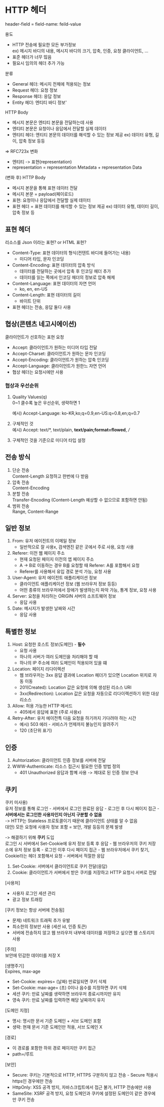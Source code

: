 # HTTP 헤더

header-field = field-name: feild-value

용도
- HTTP 전송에 필요한 모든 부가정보    
  ex) 메시지 바디의 내용, 메시지 바디의 크기, 압축, 인증, 요청 클라이언트, ...
- 표준 헤더가 너무 많음
- 필요시 임의의 헤더 추가 가능

분류
- General 헤더: 메시지 전체에 적용되는 정보
- Request 헤더: 요청 정보
- Response 헤더: 응답 정보
- Entity 헤더: 엔티티 바디 정보'

HTTP Body
- 메시지 본문은 엔티티 본문을 전달하는데 사용
- 엔티티 본문은 요청이나 응답에서 전달할 실제 데이터
- 엔티티 헤더: 엔티티 본문의 데이터를 해석할 수 있는 정보 제공 ex) 데이터 유형, 길이, 압축 정보 등등

=> RFC723x 변화     
- 엔티티 -> 표현(representation)
- representation = representation Metadata + representation Data

(변화 후) HTTP Body
- 메시지 본문을 통해 표현 데이터 전달
- 메시지 본문 = payload(페이로드)
- 표현: 요청이나 응답에서 전달할 실제 데이터
- 표현 헤더 = 표현 데이터를 해석할 수 있는 정보 제공  ex) 데이터 유형, 데이터 길이, 압축 정보 등

## 표현 헤더
리소스를 Json 이라는 표현? or HTML 표현?

- Content-Type: 표현 데이터의 형식(컨텐트 바디에 들어가는 내용)      
  - 미디어 타입, 문자 인코딩 
- Content-Encoding: 표현 데이터의 압축 방식
  - 데이터를 전달하는 곳에서 압축 후 인코딩 헤더 추가
  - 데이터를 읽는 쪽에서 인코딩 헤더의 정보로 압축 해제
- Content-Language: 표현 데이터의 자연 언어
  - ko, en, en-US
- Content-Length: 표현 데이터의 길이
  - 바이트 단위
- 표현 헤더는 전송, 응답 둘다 사용

## 협상(콘텐츠 네고시에이션)
클라이언트가 선호하는 표현 요청

- Accept: 클라이언트가 원하는 미디어 타입 전달
- Accept-Charset: 클라이언트가 원하는 문자 인코딩
- Accept-Encoding: 클라이언트가 원하는 압축 인코딩
- Accept-Language: 클라이언트가 원한느 자연 언어     
- 협상 헤더는 요청시에만 사용

### 협상과 우선순위
1. Quality Values(q)     
   0~1 클수록 높은 우선순위, 생략하면 1

   예시) Accept-Language: ko-KR,ko;q=0.9,en-US:q=0.8,en;q=0.7
1. 구체적인 것    
   예시) Accept: text/*, text/plain, **text/pain;format=flowed**, */*
1. 구체적인 것을 기준으로 미디어 타입 설정

## 전송 방식
1. 단순 전송     
   Content-Length 요청하고 한번에 다 받음
1. 압축 전송      
   Content-Encoding
1. 분할 전송    
   Transfer-Encoding (Content-Length 예상할 수 없으므로 포함하면 안됨)
1. 범위 전송    
   Range, Content-Range

## 일반 정보
1. From: 유저 에이전트의 이메일 정보
   - 일반적으로 잘 사용x, 검색엔진 같은 곳에서 주로 사용, 요청 사용
1. Referer: 이전 웹 페이지 주소
   - 현재 요청된 페이지 이전의 엡 페이지 주소
   - A -> B로 이동하는 경우 B를 요청할 때 Referer: A를 포함해서 요청
   - Referer를 사용해서 유입 경로 분석 가능, 요청 사용
1. User-Agent: 유저 에이전트 애플리케이션 정보
   - 클라이언트 애플리케이션 정보 (웹 브라우저 정보 등등)
   - 어떤 종류의 브라우저에서 장애가 발생하는지 파악 가능, 통계 정보, 요청 사용
1. Server: 요청을 처리하는 ORIGIN 서버의 소프트웨어 정보
   - 응답 사용
1. Date: 메시지가 발생한 날짜와 시간
   - 응답 사용
  
## 특별한 정보
1. Host: 요청한 호스트 정보(도메인) - **필수**
   - 요청 사용
   - 하나의 서버가 여러 도메인을 처리해야 할 때
   - 하나의 IP 주소에 여러 도메인이 적용되어 있을 떄
1. Location: 페이지 리다이렉션
   - 웹 브라우저는 3xx 응답 결과에 Location 헤더가 있으면 Location 위치로 자동 이동
   - 201(Created): Location 값은 요청에 의해 생성된 리소스 URI
   - 3xx(Redirection): Location 값은 요청을 자동으로 리다이렉션하기 위한 대상 리소스
1. Allow: 허용 가능한 HTTP 메서드
   - 405에서 응답에 표현 (주로 사용x)
1. Retry-After: 유저 에이전특 다음 요청을 하기까지 기다려야 하는 시간
   - 예시) 503 에러 - 서비스가 언제까지 불능인지 알려주기
   - 120 (초단위 표기)

## 인증
1. Auhtorization: 클라이언트 인증 정보를 서버에 전달
2. WWW-Authenticate: 리소스 접근시 필요한 인증 방법 정의
   - 401 Unauthorized 응답과 함꼐 사용 -> 제대로 된 인증 정보 안내
  
## 쿠키

쿠키 미사용)    
유저 정보를 통해 로그인 - 서버에서 로그인 완료된 응답 - 로그인 후 다시 페이지 접근 - **서버에서는 로그인한 사용자인지 아닌지 구분할 수 없음**     
-> HTTP는 Stateless 프로토콜이기 때문에 클라이언트 상태를 알 수 없음      
대안) 모든 요청에 사용자 정보 포함 = 보안, 개발 등등의 문제 발생

-> 해결하기 위해 **쿠키** 도입     
로그인 시 서버에서 Set-Cookie에 유저 정보 등록 후 응답 - 웹 브라우저의 쿠키 저장소에 유저 정보 등록  - 로그인 이후 다시 페이지 접근 - 웹 브라우저에서 쿠키 찾기, Cookie라는 헤더 포함해서 요청 - 서버에서 적절한 응답

1. Set-Cookie: 서버에서 클라이언트로 쿠키 전달(응답)
2. Cookie: 클라이언트가 서버에서 받은 쿠키를 저장하고 HTTP 요청시 서버로 전달

[사용처]    
- 사용자 로그인 세션 관리
- 광고 정보 트래킹
 
[쿠키 정보는 항상 서버에 전송됨]     
- 문제) 네트워크 트래픽 추가 유발
- 최소한의 정보만 사용 (세션 id, 인증 토큰)
- 서버에 전송하지 않고 웹 브라우저 내부에 데이터를 저장하고 싶으면 웹 스토리지 사용

[주의]     
보안에 민감한 데이터를 저장 X

[생명주기]     
Expires, max-age

- Set-Cookie: expires= (날짜) 만료일되면 쿠키 삭제
- Set-Cookie: max-age= (초) 0이나 음수를 지정하면 쿠키 삭제
- 세션 쿠키: 만료 날짜를 생략하면 브라우저 종료시까지만 유지
- 영속 쿠키: 만료 날짜를 입력하면 해당 날짜까지 유지

[도메인 지정]      
- 명시: 명시한 문서 기준 도메인 + 서브 도메인 포함
- 생략: 현재 문서 기준 도메인만 적용, 서브 도메인 X

[경로]     
- 이 경로를 포함한 하위 경로 페이지만 쿠키 접근
- path=/루트

[보안]     
- Secure: 쿠키는 기본적으로 HTTP, HTTPS 구분하지 않고 전송 - Secure 적용시 https인 경우에만 전송
- HttpOnly: XSS 공격 방지, 자바스크립트에서 접근 불가, HTTP 전송에만 사용
- SameSite: XSRF 공격 방지, 요청 도메인과 쿠키에 설정된 도메인이 같은 경우에만 쿠키 전송 
